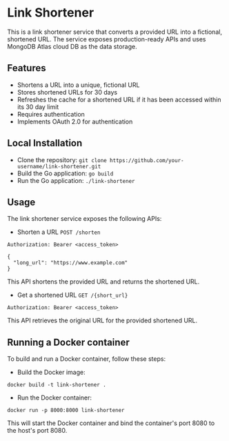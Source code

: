 # Link Shortener

This is a link shortener service that converts a provided URL into a fictional, shortened URL. The service exposes production-ready APIs and uses MongoDB Atlas cloud DB as the data storage.

## Features

* Shortens a URL into a unique, fictional URL
* Stores shortened URLs for 30 days
* Refreshes the cache for a shortened URL if it has been accessed within its 30 day limit
* Requires authentication
* Implements OAuth 2.0 for authentication

## Local Installation

* Clone the repository:
`git clone https://github.com/your-username/link-shortener.git`
* Build the Go application:
`go build`
* Run the Go application:
`./link-shortener`

## Usage

The link shortener service exposes the following APIs:

* Shorten a URL `POST /shorten`
```
Authorization: Bearer <access_token>

{
  "long_url": "https://www.example.com"
}
```
This API shortens the provided URL and returns the shortened URL.

* Get a shortened URL
`GET /{short_url}`
```
Authorization: Bearer <access_token>
```
This API retrieves the original URL for the provided shortened URL.

## Running a Docker container

To build and run a Docker container, follow these steps:

* Build the Docker image:
```
docker build -t link-shortener .
```
* Run the Docker container:
```
docker run -p 8000:8000 link-shortener
```
This will start the Docker container and bind the container's port 8080 to the host's port 8080.
